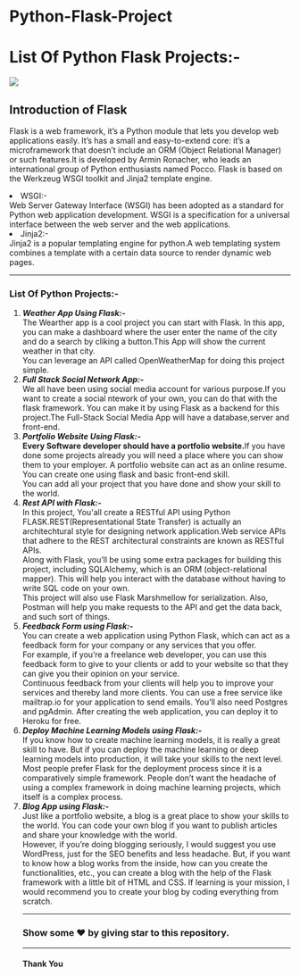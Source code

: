 # Python-Flask-Project<h1>List Of Python Flask Projects:-</h1>
<img src= https://github.com/aadarsh666/Python-Flask-Projects/blob/main/flaskimage.png>
<h2>Introduction of Flask</h2>
<p>Flask is a web framework, it’s a Python module that lets you develop web applications easily. It’s has a small and easy-to-extend core: it’s a microframework that doesn’t include an ORM (Object Relational Manager) or such features.It is developed by Armin Ronacher, who leads an international group of Python enthusiasts named Pocco. Flask is based on the Werkzeug WSGI toolkit and Jinja2 template engine.<br>
<dl>
  <li>WSGI:-</li>
  Web Server Gateway Interface (WSGI) has been adopted as a standard for Python web application development. WSGI is a specification for a universal interface between the web server and the web applications.<br>
  <li>Jinja2:-</li>
  Jinja2 is a popular templating engine for python.A web templating system combines a template with a certain data source to render dynamic web pages.
</dl>
<hr>
<h3>List Of Python Projects:-</h2>
<ol>
  <!--#1th Project-->
  <li><b><i>Weather App Using Flask:-</b></i></li>
  The Wearther app is a cool project you can start with Flask. In this app, you can make a dashboard where the user enter the name of the city and do a search by 
  cliking a button.This App will show the current weather in that city.<br>
  You can leverage an API called OpenWeatherMap for doing this project simple.
  
  <!--#2th Project-->
  <li><b><i>Full Stack Social Network App:-</b></i></li>
  We all have been using social media account for various purpose.If you want to create a social ntework of your own, you can do that with the flask framework.
  You can make it by using Flask as a backend for this project.The Full-Stack Social Media App will have a database,server and front-end.
  
  <!--#3th Project-->
  <li><b><i>Portfolio Website Using Flask:-</b></i></li>
  <b>Every Software developer should have a portfolio website.</b>If you have done some projects already you will need a place where you can show them to your employer.
    A portfolio website can act as an online resume. You can create one using flask and basic front-end skill.<br>
    You can add all your project that you have done and show your skill to the world.
  
  <!--#4th Project-->
  <li><b><i>Rest API with Flask:-</b></i></li>
      In this project, You'all create a RESTful API using Python FLASK.REST(Representational State Transfer) is actually an architechtural style for designing network application.Web service APIs that adhere to the REST architectural constraints are known as RESTful APIs.<br>
      Along with Flask, you’ll be using some extra packages for building this project, including SQLAlchemy, which is an ORM (object-relational mapper). This will help you    interact with the database without having to write SQL code on your own.<br>
      This project will also use Flask Marshmellow for serialization. Also, Postman will help you make requests to the API and get the data back, and such sort of things.
  
  <!--#5th Project-->
   <li><b><i>Feedback Form using Flask:-</b></i></li>
      You can create a web application using Python Flask, which can act as a feedback form for your company or any services that you offer.<br>
      For example, if you’re a freelance web developer, you can use this feedback form to give to your clients or add to your website so that they can give you their opinion on       your service.<br>
      Continuous feedback from your clients will help you to improve your services and thereby land more clients. You can use a free service like mailtrap.io for your      application to send emails. You’ll also need Postgres and pgAdmin. After creating the web application, you can deploy it to Heroku for free.
  
  <!--#6th Project-->
  <li><b><i>Deploy Machine Learning Models using Flask:-</b></i></li>
  If you know how to create machine learning models, it is really a great skill to have. But if you can deploy the machine learning or deep learning models into production, it   will take your skills to the next level.<br> 
Most people prefer Flask for the deployment process since it is a comparatively simple framework. People don’t want the headache of using a complex framework in doing machine learning projects, which itself is a complex process.
  
  <!--#7th Project-->
  <li><b><i>Blog App using Flask:-</b></i></li>
  Just like a portfolio website, a blog is a great place to show your skills to the world. You can code your own blog if you want to publish articles and share your knowledge with the world.<br>
  However, if you’re doing blogging seriously, I would suggest you use WordPress, just for the SEO benefits and less headache. But, if you want to know how a blog works from the   inside, how can you create the functionalities, etc., you can create a blog with the help of the Flask framework with a little bit of HTML and CSS. If learning is your   mission, I would recommend you to create your blog by coding everything from scratch.
  <hr>
  <h3>Show some ❤️ by giving star to this repository.</h3>
  <hr>
  <h4>Thank You</h4>
  </p>

